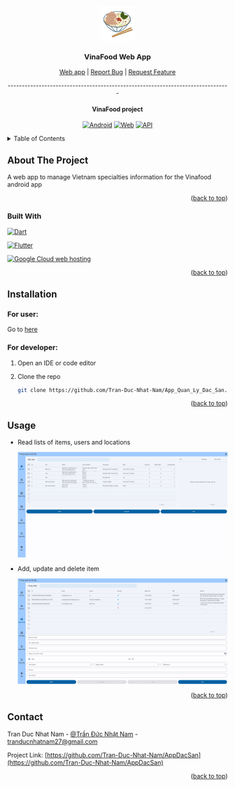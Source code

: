 

<!-- Improved compatibility of back to top -->
<a name="readme-top"></a>

<!-- PROJECT LOGO -->
<br />
<div align="center">
  <a href="https://github.com/Tran-Duc-Nhat-Nam/AppDacSan">
    <img src="logo_pho.png" alt="Logo" width="80" height="80">
  </a>

<h3 align="center">VinaFood Web App</h3>

<p align="center">
  <a href="https://github.com/Tran-Duc-Nhat-Nam/AppDacSan/releases">Web app</a>
  |
  <a href="https://github.com/Tran-Duc-Nhat-Nam/AppDacSan/issues">Report Bug</a>
  |
  <a href="https://github.com/Tran-Duc-Nhat-Nam/AppDacSan/issues">Request Feature</a>
  <br />
  <p>-------------------------------------------------------------------------------</p>
  <h4 align="center">VinaFood project</h3>

  [![Android][Android-logo]][Android-url]
  [![Web][Web-logo]][Web-url]
  [![API][API-logo]][API-url]
</p>
</div>



<!-- TABLE OF CONTENTS -->
<details>
  <summary>Table of Contents</summary>
  <ol>
    <li>
      <a href="#about-the-project">About The Project</a>
      <ul>
        <li><a href="#built-with">Built With</a></li>
      </ul>
    </li>
    <li>
      <a href="#installation">Getting Started</a>
    </li>
    <li><a href="#usage">Usage</a></li>
    <li><a href="#contact">Contact</a></li>
  </ol>
</details>



<!-- ABOUT THE PROJECT -->
## About The Project

A web app to manage Vietnam specialties information for the Vinafood android app

<p align="right">(<a href="#readme-top">back to top</a>)</p>



### Built With

[![Dart][Dart-logo]][Dart-url]

[![Flutter][Flutter-logo]][Flutter-url]

[![Google Cloud web hosting][Google-cloud-logo]][Google-cloud-url]

<p align="right">(<a href="#readme-top">back to top</a>)</p>



<!-- GETTING STARTED -->
## Installation
### For user:

  Go to [here](https://musicplayerz-63f2e.web.app/)

### For developer:

1. Open an IDE or code editor

2. Clone the repo
   
   ```sh
   git clone https://github.com/Tran-Duc-Nhat-Nam/App_Quan_Ly_Dac_San.git
   ```

<p align="right">(<a href="#readme-top">back to top</a>)</p>


<!-- USAGE EXAMPLES -->
## Usage

* Read lists of items, users and locations

  ![MainScreenshot](screenshot_web_main.png)
  
* Add, update and delete item

  ![EditScreenshot](screenshot_web_edit.png)

<p align="right">(<a href="#readme-top">back to top</a>)</p>


<!-- CONTACT -->
## Contact

Tran Duc Nhat Nam - [@Trần Đức Nhật Nam](https://www.facebook.com/nhatnam.tranduc) - tranducnhatnam27@gmail.com

Project Link: [https://github.com/Tran-Duc-Nhat-Nam/AppDacSan](https://github.com/Tran-Duc-Nhat-Nam/AppDacSan)

<p align="right">(<a href="#readme-top">back to top</a>)</p>

<!-- MARKDOWN LINKS & IMAGES -->
<!-- https://www.markdownguide.org/basic-syntax/#reference-style-links -->
[Android-logo]: https://img.shields.io/badge/android-000000?style=for-the-badge&logo=android&logoColor=lime
[Android-url]: https://github.com/Tran-Duc-Nhat-Nam/AppDacSan
[Web-logo]: https://img.shields.io/badge/web-000000?style=for-the-badge&logo=flutter&logoColor=dodgerblue 
[Web-url]: https://github.com/Tran-Duc-Nhat-Nam/App_Quan_Ly_Dac_San
[API-logo]: https://img.shields.io/badge/api-000000?style=for-the-badge&logo=go&logoColor=deepskyblue
[API-url]: https://github.com/Tran-Duc-Nhat-Nam/DacSanAPI
[Flutter-logo]: https://img.shields.io/badge/flutter-000000?style=for-the-badge&logo=flutter&logoColor=dodgerblue 
[Flutter-url]: https://flutter.dev/
[Dart-logo]: https://img.shields.io/badge/dart-000000?style=for-the-badge&logo=flutter&logoColor=deepskyblue 
[Dart-url]: https://dart.dev/
[Google-cloud-logo]: https://img.shields.io/badge/google%20cloud%20web%20hosting-000000?style=for-the-badge&logo=google&logoColor=cyan
[Google-cloud-url]: https://cloud.google.com/solutions/web-hosting
